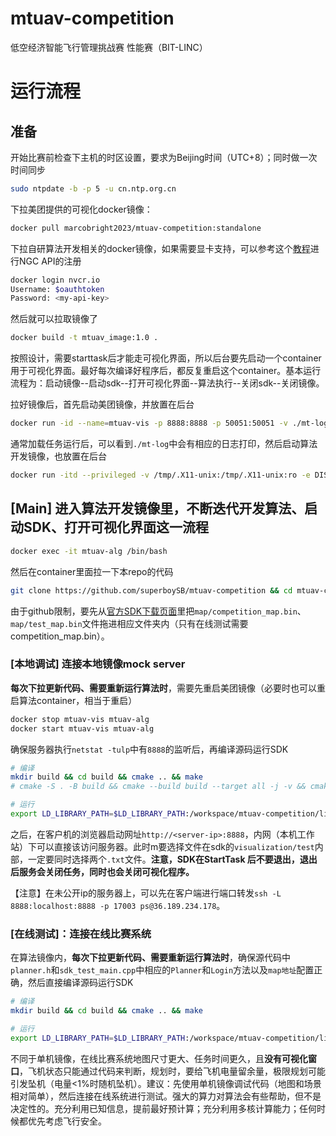 # mtuav-competition
低空经济智能飞行管理挑战赛 性能赛（BIT-LINC）

# 运行流程
## 准备
开始比赛前检查下主机的时区设置，要求为Beijing时间（UTC+8）；同时做一次时间同步
```sh
sudo ntpdate -b -p 5 -u cn.ntp.org.cn
```
下拉美团提供的可视化docker镜像：
```sh
docker pull marcobright2023/mtuav-competition:standalone
```
下拉自研算法开发相关的docker镜像，如果需要显卡支持，可以参考这个[教程](https://docs.nvidia.com/ngc/gpu-cloud/ngc-user-guide/index.html#generating-api-key)进行NGC API的注册
```sh
docker login nvcr.io
Username: $oauthtoken
Password: <my-api-key>
```
然后就可以拉取镜像了
```sh
docker build -t mtuav_image:1.0 .
```
按照设计，需要starttask后才能走可视化界面，所以后台要先启动一个container用于可视化界面。最好每次编译好程序后，都反复重启这个container。基本运行流程为：启动镜像--启动sdk--打开可视化界面--算法执行--关闭sdk--关闭镜像。

拉好镜像后，首先启动美团镜像，并放置在后台
```sh
docker run -id --name=mtuav-vis -p 8888:8888 -p 50051:50051 -v ./mt-log:/mt-log marcobright2023/mtuav-competition:standalone start
```
通常加载任务运行后，可以看到`./mt-log`中会有相应的日志打印，然后启动算法开发镜像，也放置在后台
```sh
docker run -itd --privileged -v /tmp/.X11-unix:/tmp/.X11-unix:ro -e DISPLAY=$DISPLAY --gpus all --network=host --name=mtuav-alg mtuav_image:1.0 /bin/bash
```

## [Main] 进入算法开发镜像里，不断迭代开发算法、启动SDK、打开可视化界面这一流程
```sh
docker exec -it mtuav-alg /bin/bash
```
然后在container里面拉一下本repo的代码
```sh
git clone https://github.com/superboySB/mtuav-competition && cd mtuav-competition
```
由于github限制，要先从[官方SDK下载页面](http://dpurl.cn/lLbhoTvz)里把`map/competition_map.bin`、`map/test_map.bin`文件拖进相应文件夹内（只有在线测试需要competition_map.bin）。

### [本地调试] 连接本地镜像mock server
**每次下拉更新代码、需要重新运行算法时**，需要先重启美团镜像（必要时也可以重启算法container，相当于重启）
```sh
docker stop mtuav-vis mtuav-alg
docker start mtuav-vis mtuav-alg
```
确保服务器执行`netstat -tulp`中有`8888`的监听后，再编译源码运行SDK
```sh
# 编译
mkdir build && cd build && cmake .. && make
# cmake -S . -B build && cmake --build build --target all -j -v && cmake --build build --target install -v

# 运行
export LD_LIBRARY_PATH=$LD_LIBRARY_PATH:/workspace/mtuav-competition/libs/ && ./mtuav_sdk_example
```
之后，在客户机的浏览器启动网址`http://<server-ip>:8888`，内网（本机工作站）下可以直接该访问服务器。此时m要选择文件在sdk的`visualization/test`内部，一定要同时选择两个`.txt`文件。**注意，SDK在StartTask 后不要退出，退出后服务会关闭任务，同时也会关闭可视化程序。**

【注意】在未公开ip的服务器上，可以先在客户端进行端口转发`ssh -L 8888:localhost:8888 -p 17003 ps@36.189.234.178`。



### [在线测试]：连接在线比赛系统
在算法镜像内，**每次下拉更新代码、需要重新运行算法时**，确保源代码中`planner.h`和`sdk_test_main.cpp`中相应的`Planner`和`Login`方法以及`map地址`配置正确，然后直接编译源码运行SDK
```sh
# 编译
mkdir build && cd build && cmake .. && make

# 运行
export LD_LIBRARY_PATH=$LD_LIBRARY_PATH:/workspace/mtuav-competition/libs/ &&  ./mtuav_sdk_example
```
不同于单机镜像，在线⽐赛系统地图尺寸更大、任务时间更久，且**没有可视化窗⼝**，⻜机状态只能通过代码来判断，规划时，要给⻜机电量留余量，极限规划可能引发坠机（电量<1%时随机坠机）。建议：先使⽤单机镜像调试代码（地图和场景相对简单），然后连接在线系统进⾏测试。强⼤的算⼒对算法会有些帮助，但不是决定性的。充分利⽤已知信息，提前最好预计算；充分利⽤多核计算能⼒；任何时候都优先考虑⻜⾏安全。
